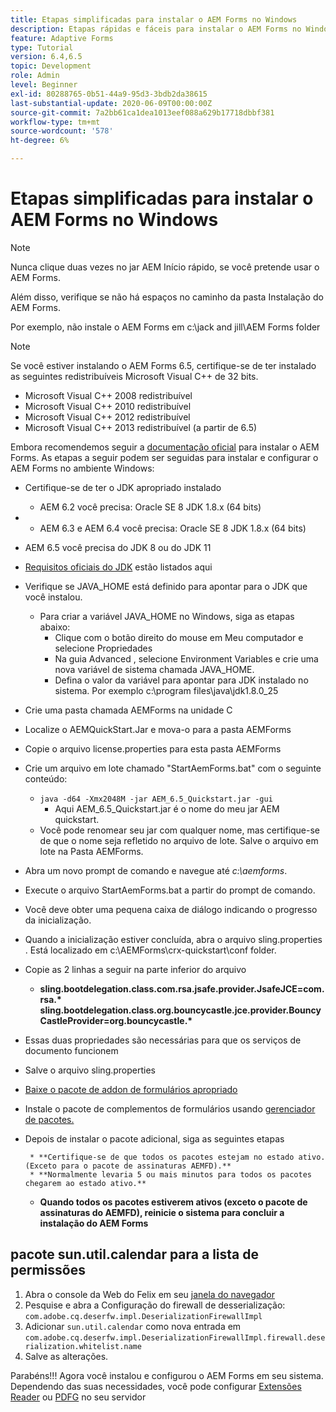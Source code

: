 ```yaml
---
title: Etapas simplificadas para instalar o AEM Forms no Windows
description: Etapas rápidas e fáceis para instalar o AEM Forms no Windows
feature: Adaptive Forms
type: Tutorial
version: 6.4,6.5
topic: Development
role: Admin
level: Beginner
exl-id: 80288765-0b51-44a9-95d3-3bdb2da38615
last-substantial-update: 2020-06-09T00:00:00Z
source-git-commit: 7a2bb61ca1dea1013eef088a629b17718dbbf381
workflow-type: tm+mt
source-wordcount: '578'
ht-degree: 6%

---
```


# Etapas simplificadas para instalar o AEM Forms no Windows

>[!NOTE]
>
>Nunca clique duas vezes no jar AEM Início rápido, se você pretende usar o AEM Forms.
>
>Além disso, verifique se não há espaços no caminho da pasta Instalação do AEM Forms.
>
>Por exemplo, não instale o AEM Forms em c:\jack and jill\AEM Forms folder

>[!NOTE]
>
>Se você estiver instalando o AEM Forms 6.5, certifique-se de ter instalado as seguintes redistribuíveis Microsoft Visual C++ de 32 bits.
>
>* Microsoft Visual C++ 2008 redistribuível
>* Microsoft Visual C++ 2010 redistribuível
>* Microsoft Visual C++ 2012 redistribuível
>* Microsoft Visual C++ 2013 redistribuível (a partir de 6.5)


Embora recomendemos seguir a [documentação oficial](https://helpx.adobe.com/br/experience-manager/6-3/forms/using/installing-configuring-aem-forms-osgi.html) para instalar o AEM Forms. As etapas a seguir podem ser seguidas para instalar e configurar o AEM Forms no ambiente Windows:

* Certifique-se de ter o JDK apropriado instalado
   * AEM 6.2 você precisa: Oracle SE 8 JDK 1.8.x (64 bits)
* 
   * AEM 6.3 e AEM 6.4 você precisa: Oracle SE 8 JDK 1.8.x (64 bits)
* AEM 6.5 você precisa do JDK 8 ou do JDK 11
* [Requisitos oficiais do JDK](https://experienceleague.adobe.com/docs/experience-manager-65/deploying/introduction/technical-requirements.html?lang=pt-BR) estão listados aqui
* Verifique se JAVA_HOME está definido para apontar para o JDK que você instalou.
   * Para criar a variável JAVA_HOME no Windows, siga as etapas abaixo:
      * Clique com o botão direito do mouse em Meu computador e selecione Propriedades
      * Na guia Advanced , selecione Environment Variables e crie uma nova variável de sistema chamada JAVA_HOME.
      * Defina o valor da variável para apontar para JDK instalado no sistema. Por exemplo c:\program files\java\jdk1.8.0_25

* Crie uma pasta chamada AEMForms na unidade C
* Localize o AEMQuickStart.Jar e mova-o para a pasta AEMForms
* Copie o arquivo license.properties para esta pasta AEMForms
* Crie um arquivo em lote chamado &quot;StartAemForms.bat&quot; com o seguinte conteúdo:
   * `java -d64 -Xmx2048M -jar AEM_6.5_Quickstart.jar -gui`
      * Aqui AEM_6.5_Quickstart.jar é o nome do meu jar AEM quickstart.
   * Você pode renomear seu jar com qualquer nome, mas certifique-se de que o nome seja refletido no arquivo de lote. Salve o arquivo em lote na Pasta AEMForms.

* Abra um novo prompt de comando e navegue até _c:\aemforms_.

* Execute o arquivo StartAemForms.bat a partir do prompt de comando.

* Você deve obter uma pequena caixa de diálogo indicando o progresso da inicialização.

* Quando a inicialização estiver concluída, abra o arquivo sling.properties . Está localizado em c:\AEMForms\crx-quickstart\conf folder.

* Copie as 2 linhas a seguir na parte inferior do arquivo
   * **sling.bootdelegation.class.com.rsa.jsafe.provider.JsafeJCE=com.rsa.&#42;** **sling.bootdelegation.class.org.bouncycastle.jce.provider.BouncyCastleProvider=org.bouncycastle.&#42;**
* Essas duas propriedades são necessárias para que os serviços de documento funcionem
* Salve o arquivo sling.properties
* [Baixe o pacote de addon de formulários apropriado](https://experienceleague.adobe.com/docs/experience-manager-release-information/aem-release-updates/forms-updates/aem-forms-releases.html?lang=en)
* Instale o pacote de complementos de formulários usando [gerenciador de pacotes.](http://localhost:4502/crx/packmgr/index.jsp)
* Depois de instalar o pacote adicional, siga as seguintes etapas

       * **Certifique-se de que todos os pacotes estejam no estado ativo. (Exceto para o pacote de assinaturas AEMFD).**
       * **Normalmente levaria 5 ou mais minutos para todos os pacotes chegarem ao estado ativo.**
   
   * **Quando todos os pacotes estiverem ativos (exceto o pacote de assinaturas do AEMFD), reinicie o sistema para concluir a instalação do AEM Forms**

## pacote sun.util.calendar para a lista de permissões

1. Abra o console da Web do Felix em seu [janela do navegador](http://localhost:4502/system/console/configMgr)
2. Pesquise e abra a Configuração do firewall de desserialização: `com.adobe.cq.deserfw.impl.DeserializationFirewallImpl`
3. Adicionar `sun.util.calendar` como nova entrada em `com.adobe.cq.deserfw.impl.DeserializationFirewallImpl.firewall.deserialization.whitelist.name`
4. Salve as alterações.

Parabéns!!! Agora você instalou e configurou o AEM Forms em seu sistema.
Dependendo das suas necessidades, você pode configurar  [Extensões Reader](https://experienceleague.adobe.com/docs/experience-manager-learn/forms/document-services/configuring-reader-extension-osgi.html?lang=en) ou [ PDFG](https://experienceleague.adobe.com/docs/experience-manager-64/forms/install-aem-forms/osgi-installation/install-configure-document-services.html?lang=pt-BR) no seu servidor
